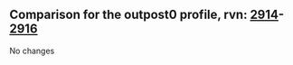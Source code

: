 ## Comparison for the outpost0 profile, rvn: [2914](https://github.com/PRO100KatYT/FortniteProfileRevisions/tree/main/profiles/outpost0/2914%20outpost0.json)-[2916](https://github.com/PRO100KatYT/FortniteProfileRevisions/tree/main/profiles/outpost0/2916%20outpost0.json)

No changes
